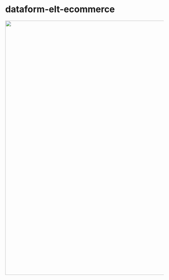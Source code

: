 # dataform-elt-ecommerce

<img width="805" src="https://user-images.githubusercontent.com/2066453/201746985-3a8ff7b3-0041-4885-ba6d-482687a606bd.png">
